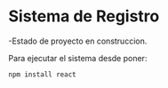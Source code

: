 <h1>Sistema de Registro</h1>


-Estado de proyecto en construccion.

Para ejecutar el sistema desde poner:

```npm install react```
